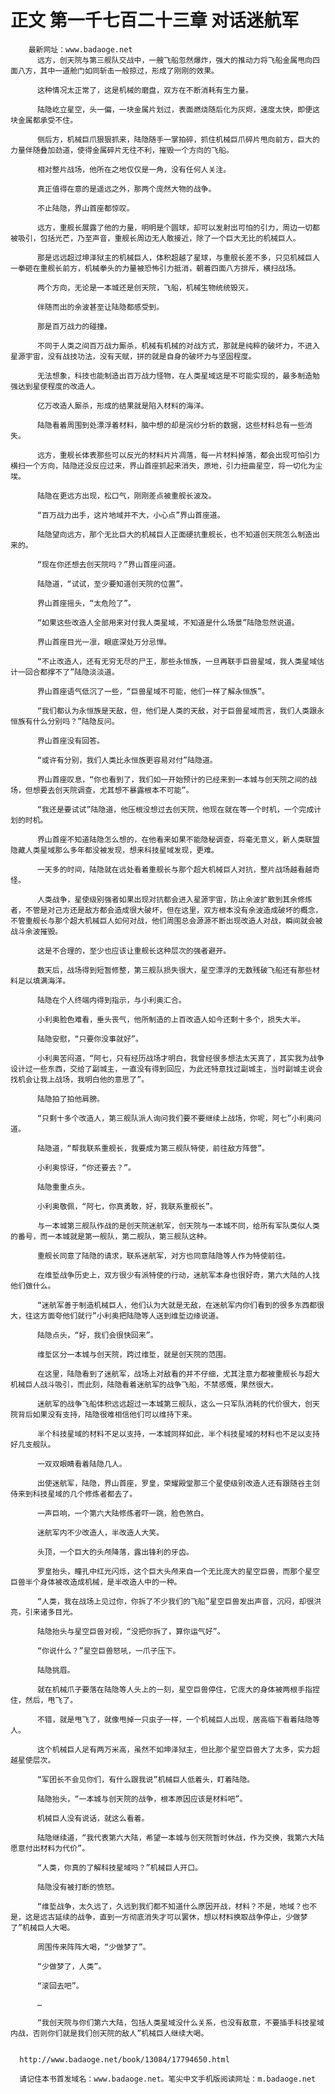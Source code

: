 # 正文 第一千七百二十三章 对话迷航军
        最新网址：www.badaoge.net
          远方，创天院与第三舰队交战中，一艘飞船忽然爆炸，强大的推动力将飞船金属甩向四面八方，其中一道舱门如同斩击一般掠过，形成了刚刚的效果。
      
          这种情况太正常了，这是机械的磨盘，双方在不断消耗有生力量。
      
          陆隐屹立星空，头一偏，一块金属片划过，表面燃烧随后化为灰烬，速度太快，即便这块金属都承受不住。
      
          侧后方，机械巨爪狠狠抓来，陆隐随手一掌拍碎，抓住机械巨爪碎片甩向前方，巨大的力量伴随叠加劲道，使得金属碎片无往不利，摧毁一个方向的飞船。
      
          相对整片战场，他所在之地仅仅是一角，没有任何人关注。
      
          真正值得在意的是遥远之外，那两个庞然大物的战争。
      
          不止陆隐，界山首座都惊叹。
      
          远方，重舰长展露了他的力量，明明是个圆球，却可以发射出可怕的引力，周边一切都被吸引，包括光芒，乃至声音，重舰长周边无人敢接近，除了一个巨大无比的机械巨人。
      
          那是远远超过坤泽狱主的机械巨人，体积超越了星球，与重舰长差不多，只见机械巨人一拳砸在重舰长前方，机械拳头的力量被恐怖引力抵消，朝着四面八方排斥，横扫战场。
      
          两个方向，无论是一本城还是创天院，飞船，机械生物统统毁灭。
      
          伴随而出的余波甚至让陆隐都感受到。
      
          那是百万战力的碰撞。
      
          不同于人类之间百万战力厮杀，机械有机械的对战方式，那就是纯粹的破坏力，不进入星源宇宙，没有战技功法，没有天赋，拼的就是自身的破坏力与坚固程度。
      
          无法想象，科技也能制造出百万战力怪物，在人类星域这是不可能实现的，最多制造勉强达到星使程度的改造人。
      
          亿万改造人厮杀，形成的结果就是陷入材料的海洋。
      
          陆隐看着周围到处漂浮着材料，脑中想的却是浣纱分析的数据，这些材料总有一些消失。
      
          远方，重舰长体表那些可以反光的材料片片凋落，每一片材料掉落，都会出现可怕引力横扫一个方向，陆隐还没反应过来，界山首座抓起来消失，原地，引力扭曲星空，将一切化为尘埃。
      
          陆隐在更远方出现，松口气，刚刚差点被重舰长波及。
      
          “百万战力出手，这片地域并不大，小心点”界山首座道。
      
          陆隐望向远方，那个无比巨大的机械巨人正面硬抗重舰长，也不知道创天院怎么制造出来的。
      
          “现在你还想去创天院吗？”界山首座问道。
      
          陆隐道，“试试，至少要知道创天院的位置”。
      
          界山首座摇头，“太危险了”。
      
          “如果这些改造人全部用来对付我人类星域，不知道是什么场景”陆隐忽然说道。
      
          界山首座目光一凛，眼底深处万分忌惮。
      
          “不止改造人，还有无穷无尽的尸王，那些永恒族，一旦再联手巨兽星域，我人类星域估计一回合都撑不了”陆隐淡淡道。
      
          界山首座语气低沉了一些，“巨兽星域不可能，他们一样了解永恒族”。
      
          “我们都认为永恒族是天敌，但，他们是人类的天敌，对于巨兽星域而言，我们人类跟永恒族有什么分别吗？”陆隐反问。
      
          界山首座没有回答。
      
          “或许有分别，我们人类比永恒族更容易对付”陆隐道。
      
          界山首座叹息，“你也看到了，我们如一开始预计的已经来到一本城与创天院之间的战场，但想要去创天院调查，尤其想不暴露根本不可能”。
      
          “我还是要试试”陆隐道，他压根没想过去创天院，他现在就在等一个时机，一个完成计划的时机。
      
          界山首座不知道陆隐怎么想的，在他看来如果不能隐秘调查，将毫无意义，新人类联盟隐藏人类星域那么多年都没被发现，想来科技星域发现，更难。
      
          一天多的时间，陆隐就在远处看着重舰长与那个超大机械巨人对抗，整片战场越看越奇怪。
      
          人类战争，星使级别强者如果出现对抗都会进入星源宇宙，防止余波扩散到其余修炼者，不管是对己方还是敌方都会造成很大破坏，但在这里，双方根本没有余波造成破坏的概念，不管重舰长与那个超大机械巨人如何对战，他们周围总会源源不断出现改造人对战，瞬间就会被战斗余波摧毁。
      
          这是不合理的，至少也应该让重舰长这种层次的强者避开。
      
          数天后，战场得到短暂修整，第三舰队损失很大，星空漂浮的无数残破飞船还有那些材料足以填满海洋。
      
          陆隐在个人终端内得到指示，与小利奥汇合。
      
          小利奥脸色难看，垂头丧气，他所制造的上百改造人如今还剩十多个，损失大半。
      
          陆隐安慰，“只要你没事就好”。
      
          小利奥苦闷道，“阿七，只有经历战场才明白，我曾经很多想法太天真了，其实我为战争设计过一些东西，交给了副城主，一直没有得到回应，为此还特意找过副城主，当时副城主说会找机会让我上战场，我明白他的意思了”。
      
          陆隐拍了拍他肩膀。
      
          “只剩十多个改造人，第三舰队派人询问我们要不要继续上战场，你呢，阿七”小利奥问道。
      
          陆隐道，“帮我联系重舰长，我要成为第三舰队特使，前往敌方阵营”。
      
          小利奥惊讶，“你还要去？”。
      
          陆隐重重点头。
      
          小利奥敬佩，“阿七，你真勇敢，好，我联系重舰长”。
      
          与一本城第三舰队作战的是创天院迷航军，创天院与一本城不同，给所有军队类似人类的番号，而一本城就是第一舰队，第二舰队，第三舰队这种。
      
          重舰长同意了陆隐的请求，联系迷航军，对方也同意陆隐等人作为特使前往。
      
          在维埑战争历史上，双方很少有派特使的行动，迷航军本身也很好奇，第六大陆的人找他们做什么。
      
          “迷航军善于制造机械巨人，他们认为大就是无敌，在迷航军内你们看到的很多东西都很大，往这方面夸他们就行”小利奥把陆隐等人送到维埑边缘说道。
      
          陆隐点头，“好，我们会很快回来”。
      
          维埑区分一本城与创天院，跨过维埑，就是创天院的范围。
      
          在这里，陆隐看到了迷航军，战场上对敌看的并不仔细，尤其注意力都被重舰长与超大机械巨人战斗吸引，而此刻，陆隐看着迷航军的战争飞船，不禁感慨，果然很大。
      
          迷航军的战争飞船体积远远超过一本城第三舰队，这么一只军队消耗的代价很大，创天院背后如果没有支持，陆隐很难相信他们可以维持下来。
      
          半个科技星域的材料不足以支持，一本城同样如此，半个科技星域的材料也不足以支持好几支舰队。
      
          一双双眼睛看着陆隐几人。
      
          出使迷航军，陆隐，界山首座，罗皇，荣耀殿堂那三个星使级别改造人还有跟随谷主剑侍来到科技星域的几个修炼者都去了。
      
          一声巨响，一个第六大陆修炼者吓一跳，脸色煞白。
      
          迷航军内不少改造人，半改造人大笑。
      
          头顶，一个巨大的头颅降落，露出锋利的牙齿。
      
          罗皇抬头，瞳孔中红光闪烁，这个巨大头颅来自一个无比庞大的星空巨兽，而那个星空巨兽半个身体被改造成机械，是半改造人中的一种。
      
          “人类，我在战场上见过你，你拆了不少我们的飞船”星空巨兽发出声音，沉闷，却很洪亮，引来诸多目光。
      
          陆隐抬头与星空巨兽对视，“没把你拆了，算你运气好”。
      
          “你说什么？”星空巨兽怒吼，一爪子压下。
      
          陆隐挑眉。
      
          就在机械爪子要落在陆隐等人头上的一刻，星空巨兽停住，它庞大的身体被两根手指捏住，然后，甩飞了。
      
          不错，就是甩飞了，就像甩掉一只虫子一样，一个机械巨人出现，居高临下看着陆隐等人。
      
          这个机械巨人足有两万米高，虽然不如坤泽狱主，但比那个星空巨兽大了太多，实力超越星使层次。
      
          “军团长不会见你们，有什么跟我说”机械巨人低着头，盯着陆隐。
      
          陆隐抬头，“一本城与创天院的战争，根本原因应该是材料吧”。
      
          机械巨人没有说话，就这么看着。
      
          陆隐继续道，“我代表第六大陆，希望一本城与创天院暂时休战，作为交换，我第六大陆愿意付出材料为代价”。
      
          “人类，你真的了解科技星域吗？”机械巨人开口。
      
          陆隐没有被打断的愤怒。
      
          “维埑战争，太久远了，久远到我们都不知道什么原因开战，材料？不是，地域？也不是，这是远古延续的战争，直到一方彻底消失才可以罢休，想以材料换取战争停止，少做梦了”机械巨人大喝。
      
          周围传来阵阵大喝，“少做梦了”。
      
          “少做梦了，人类”。
      
          “滚回去吧”。
      
          …
      
          “我创天院与你们第六大陆，包括人类星域没什么关系，也没有敌意，不要插手科技星域内战，否则你们就是我们创天院的敌人”机械巨人继续大喝。
      
      
      http://www.badaoge.net/book/13084/17794650.html
      
      请记住本书首发域名：www.badaoge.net。笔尖中文手机版阅读网址：m.badaoge.net